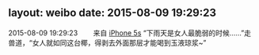 layout: weibo
date: 2015-08-09 19:29:23
---
2015-08-09 19:29:23  &nbsp;&nbsp;&nbsp;&nbsp;&nbsp;&nbsp; 来自 <a href="sinaweibo://customweibosource" rel="nofollow">iPhone 5s</a>
“下雨天是女人最脆弱的时候……”走兽道，“女人就如同这台椰，得剥去外面那层才能喝到玉液琼浆~” ​​​
